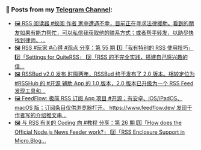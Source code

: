 ### 📰 Posts from my [Telegram Channel](https://t.me/s/aboutrss):
<!-- BLOG-POST-LIST:START -->
- [🖼 RSS 阅读器 #蚁阅 作者 家中遭遇不幸，目前正在寻求法律援助。看到的朋友如果有能力帮忙，可以私信我获取他的联系方式；或者帮手转发，以助尽快找到律师。...](https://t.me/aboutrss/1358)
- [🖼 RSS #玩家 #心得 #观点 分享：第 55 期 1️⃣「我有特别的 RSS 使用技巧」 2️⃣「Settings for QuiteRSS」 3️⃣「RSS 的不完全实践，搭建自己感兴趣的信...](https://t.me/aboutrss/1357)
- [🖼 RSSBud v2.0 发布 时隔两年，RSSBud 终于发布了 2.0 版本。相较定位为 #RSSHub 的 #开源 辅助 App 的 1.0 版本，2.0 版本已升级为一个 RSS Feed 发现工具和...](https://t.me/aboutrss/1356)
- [🖼 FeedFlow: 极简 RSS 订阅 App 项目 #开源；有安卓、iOS/iPadOS、macOS 版；订阅条目仅供浏览器打开。 https://www.feedflow.dev/ 发现于作者写的介绍推文串...](https://t.me/aboutrss/1355)
- [🖼 与 RSS 有关的 Coding 向 #教程 分享：第 26 期 1️⃣「How does the Official Node.js News Feeder work?」 2️⃣「RSS Enclosure Support in Micro.Blog...](https://t.me/aboutrss/1353)
<!-- BLOG-POST-LIST:END -->

<!--
**AboutRSS/AboutRSS** is a ✨ _special_ ✨ repository because its `README.md` (this file) appears on your GitHub profile.

Here are some ideas to get you started:

- 🔭 I’m currently working on ...
- 🌱 I’m currently learning ...
- 👯 I’m looking to collaborate on ...
- 🤔 I’m looking for help with ...
- 💬 Ask me about ...
- 📫 How to reach me: ...
- 😄 Pronouns: ...
- ⚡ Fun fact: ...
-->
